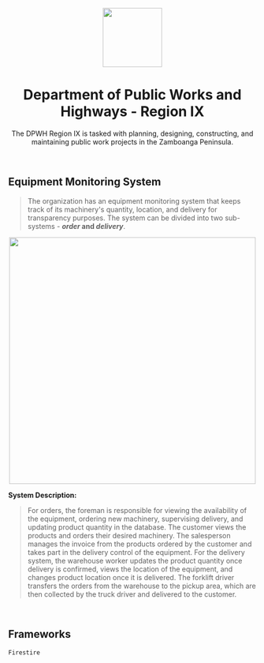<p align="center">
 <img width="120px" src= "https://github.com/lhbsaldana/itelective3-web/blob/53c20d08291ee007d22475dc504d81755d2fb8f0/DPWH_Logo-removebg-preview.png" />
 <h1 align="center">Department of Public Works and Highways - Region IX</h1>
 <p align="center">The DPWH Region IX is tasked with planning, designing, constructing, and maintaining public work projects in the Zamboanga Peninsula.</p>
</p> 

<br />

## Equipment Monitoring System
> The organization has an equipment monitoring system that keeps track of its machinery's quantity, location, and delivery for transparency purposes. The system can be divided into two sub-systems - **_order_ and _delivery_**.
<p align="center">
<img align = "center" src= "https://github.com/lhbsaldana/itelective3-web/blob/main/equipment%20monitoring%20system.PNG" height="500"/> 
</p>



**System Description:**
> For orders, the foreman is responsible for viewing the availability of the equipment, ordering new machinery, supervising delivery, and updating product quantity in the database. The customer views the products and orders their desired machinery. The salesperson manages the invoice from the products ordered by the customer and takes part in the delivery control of the equipment. For the delivery system, the warehouse worker updates the product quantity once delivery is confirmed, views the location of the equipment, and changes product location once it is delivered. The forklift driver transfers the orders from the warehouse to the pickup area, which are then collected by the truck driver and delivered to the customer. 

<br />

## Frameworks
`Firestire`
